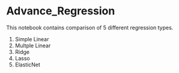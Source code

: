 # Advance_Regression
This notebook contains comparison of 5 different regression types.
1. Simple Linear
2. Multple Linear
3. Ridge
4. Lasso
5. ElasticNet
